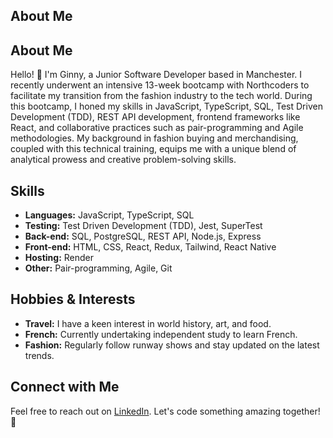 ## About Me

## About Me

Hello! 👋 I'm Ginny, a Junior Software Developer based in Manchester. 
I recently underwent an intensive 13-week bootcamp with Northcoders to facilitate my transition from the fashion industry to the tech world. 
During this bootcamp, I honed my skills in JavaScript, TypeScript, SQL, Test Driven Development (TDD), REST API development, frontend frameworks like React, and collaborative practices such as pair-programming and Agile methodologies. 
My background in fashion buying and merchandising, coupled with this technical training, equips me with a unique blend of analytical prowess and creative problem-solving skills. 

## Skills

- **Languages:** JavaScript, TypeScript, SQL
- **Testing:** Test Driven Development (TDD), Jest, SuperTest
- **Back-end:** SQL, PostgreSQL, REST API, Node.js, Express
- **Front-end:** HTML, CSS, React, Redux, Tailwind, React Native
- **Hosting:** Render
- **Other:** Pair-programming, Agile, Git

## Hobbies & Interests

- **Travel:** I have a keen interest in world history, art, and food.
- **French:** Currently undertaking independent study to learn French.
- **Fashion:** Regularly follow runway shows and stay updated on the latest trends.

## Connect with Me

Feel free to reach out on [LinkedIn](https://www.linkedin.com/in/ginny-truong-659051197/). Let's code something amazing together! 🚀


